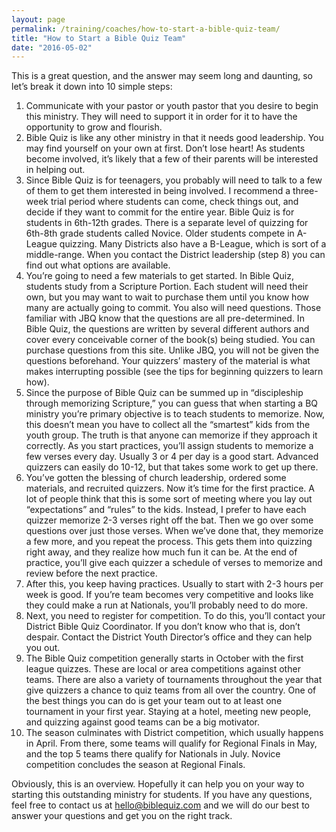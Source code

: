 ```yaml
---
layout: page
permalink: /training/coaches/how-to-start-a-bible-quiz-team/
title: "How to Start a Bible Quiz Team"
date: "2016-05-02"
---
```


This is a great question, and the answer may seem long and daunting, so let’s break it down into 10 simple steps:

1. Communicate with your pastor or youth pastor that you desire to begin this ministry. They will need to support it in order for it to have the opportunity to grow and flourish.
2. Bible Quiz is like any other ministry in that it needs good leadership. You may find yourself on your own at first. Don’t lose heart! As students become involved, it’s likely that a few of their parents will be interested in helping out.
3. Since Bible Quiz is for teenagers, you probably will need to talk to a few of them to get them interested in being involved. I recommend a three-week trial period where students can come, check things out, and decide if they want to commit for the entire year. Bible Quiz is for students in 6th-12th grades. There is a separate level of quizzing for 6th-8th grade students called Novice. Older students compete in A-League quizzing. Many Districts also have a B-League, which is sort of a middle-range. When you contact the District leadership (step 8) you can find out what options are available.
4. You’re going to need a few materials to get started. In Bible Quiz, students study from a Scripture Portion. Each student will need their own, but you may want to wait to purchase them until you know how many are actually going to commit. You also will need questions. Those familiar with JBQ know that the questions are all pre-determined. In Bible Quiz, the questions are written by several different authors and cover every conceivable corner of the book(s) being studied. You can purchase questions from this site. Unlike JBQ, you will not be given the questions beforehand. Your quizzers’ mastery of the material is what makes interrupting possible (see the tips for beginning quizzers to learn how).
5. Since the purpose of Bible Quiz can be summed up in “discipleship through memorizing Scripture,” you can guess that when starting a BQ ministry you’re primary objective is to teach students to memorize. Now, this doesn’t mean you have to collect all the “smartest” kids from the youth group. The truth is that anyone can memorize if they approach it correctly. As you start practices, you’ll assign students to memorize a few verses every day. Usually 3 or 4 per day is a good start. Advanced quizzers can easily do 10-12, but that takes some work to get up there.
6. You’ve gotten the blessing of church leadership, ordered some materials, and recruited quizzers. Now it’s time for the first practice. A lot of people think that this is some sort of meeting where you lay out “expectations” and “rules” to the kids. Instead, I prefer to have each quizzer memorize 2-3 verses right off the bat. Then we go over some questions over just those verses. When we’ve done that, they memorize a few more, and you repeat the process. This gets them into quizzing right away, and they realize how much fun it can be. At the end of practice, you’ll give each quizzer a schedule of verses to memorize and review before the next practice.
7. After this, you keep having practices. Usually to start with 2-3 hours per week is good. If you’re team becomes very competitive and looks like they could make a run at Nationals, you’ll probably need to do more.
8. Next, you need to register for competition. To do this, you’ll contact your District Bible Quiz Coordinator. If you don’t know who that is, don’t despair. Contact the District Youth Director’s office and they can help you out.
9. The Bible Quiz competition generally starts in October with the first league quizzes. These are local or area competitions against other teams. There are also a variety of tournaments throughout the year that give quizzers a chance to quiz teams from all over the country. One of the best things you can do is get your team out to at least one tournament in your first year. Staying at a hotel, meeting new people, and quizzing against good teams can be a big motivator.
10. The season culminates with District competition, which usually happens in April. From there, some teams will qualify for Regional Finals in May, and the top 5 teams there qualify for Nationals in July. Novice competition concludes the season at Regional Finals.

Obviously, this is an overview. Hopefully it can help you on your way to starting this outstanding ministry for students. If you have any questions, feel free to contact us at [hello@biblequiz.com](mailto:hello@biblequiz.com) and we will do our best to answer your questions and get you on the right track.
